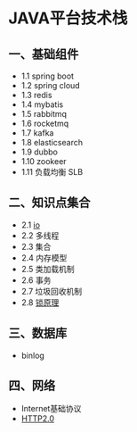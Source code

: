 # JAVA平台技术栈

## 一、基础组件
* 1.1 spring boot
* 1.2 spring cloud
* 1.3 redis
* 1.4 mybatis
* 1.5 rabbitmq
* 1.6 rocketmq
* 1.7 kafka
* 1.8 elasticsearch
* 1.9 dubbo
* 1.10 zookeer
* 1.11 负载均衡 SLB


## 二、知识点集合
* 2.1 [io](2.知识点集合/2.1-io)
* 2.2 多线程
* 2.3 集合
* 2.4 内存模型
* 2.5 类加载机制
* 2.6 事务
* 2.7 垃圾回收机制
* 2.8 [锁原理](2.知识点集合/2.8-锁原理)


## 三、数据库
* binlog

## 四、网络
* Internet基础协议
* [HTTP2.0](4.网络/4.2-Http2.0)
